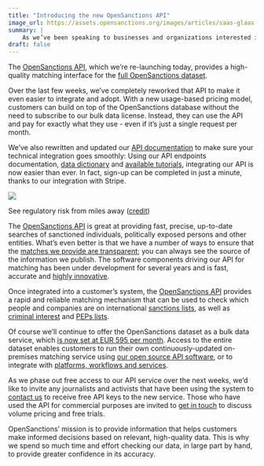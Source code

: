 ```yaml
---
title: "Introducing the new OpenSanctions API"
image_url: https://assets.opensanctions.org/images/articles/saas-glaas.png
summary: |
    As we’ve been speaking to businesses and organizations interested in OpenSanctions, we’ve seen a clear need amongst them for an easy-to-integrate, software-as-a-service API. 
draft: false
---
```


The [OpenSanctions API](/docs/api/), which we’re re-launching today, provides a high-quality matching interface for the [full OpenSanctions dataset](/datasets/).

Over the last few weeks, we’ve completely reworked that API to make it even easier to integrate and adopt. With a new usage-based pricing model, customers can build on top of the OpenSanctions database without the need to subscribe to our bulk data license. Instead, they can use the API and pay for exactly what they use - even if it’s just a single request per month.

We’ve also rewritten and updated our [API documentation](https://api.opensanctions.org) to make sure your technical integration goes smoothly: Using our API endpoints documentation, [data dictionary](/reference/) and [available tutorials](/articles/2022-02-01-matching-api/), integrating our API is now easier than ever. In fact, sign-up can be completed in just a minute, thanks to our integration with Stripe.

<img class="img-fluid" src="https://assets.opensanctions.org/images/articles/saas-glaas.png">
<p class="img-caption">
    See regulatory risk from miles away (<a href="https://pixabay.com/photos/still-items-things-binoculars-2608636/">credit</a>)
</p>

The [OpenSanctions API](/docs/api/) is great at providing fast, precise, up-to-date searches of sanctioned individuals, politically exposed persons and other entities. What’s even better is that we have a number of ways to ensure that the [matches we provide are transparent](/matcher/); you can always see the source of the information we publish. The software components driving our API for matching has been under development for several years and is fast, accurate and [highly innovative](https://neo4j.com/blog/graphs-power-opensanctions-interview-with-friedrich-lindenberg/). 

Once integrated into a customer’s system, the [OpenSanctions API](/docs/api/) provides a rapid and reliable matching mechanism that can be used to check which people and companies are on international [sanctions lists](/datasets/sanctions/#sources), as well as [criminal interest](/datasets/crime/) and [PEPs lists](/datasets/peps/). 

Of course we’ll continue to offer the OpenSanctions dataset as a bulk data service, which [is now set at EUR 595 per month](/licensing/). Access to the entire dataset enables customers to run their own continuously-updated on-premises matching service using [our open source API software](/docs/self-hosted/), or to integrate with [platforms, workflows and services](/showcase/).

As we phase out free access to our API service over the next weeks, we’d like to invite any journalists and activists that have been using the system to [contact us](/contact/) to receive free API keys to the new service. Those who have used the API for commercial purposes are invited to [get in touch](/contact/) to discuss volume pricing and free trials. 

OpenSanctions’ mission is to provide information that helps customers make informed decisions based on relevant, high-quality data. This is why we spend so much time and effort checking our data, in large part by hand, to provide greater confidence in its accuracy.